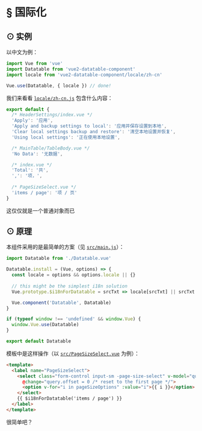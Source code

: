 # § 国际化

## ⊙ 实例

以中文为例：

```js
import Vue from 'vue'
import Datatable from 'vue2-datatable-component'
import locale from 'vue2-datatable-component/locale/zh-cn'

Vue.use(Datatable, { locale }) // done!
```

我们来看看 [`locale/zh-cn.js`](https://github.com/OneWayTech/vue2-datatable/blob/master/locale/zh-cn.js) 包含什么内容：

```js
export default {
  /* HeaderSettings/index.vue */
  'Apply': '应用',
  'Apply and backup settings to local': '应用并保存设置到本地',
  'Clear local settings backup and restore': '清空本地设置并恢复',
  'Using local settings': '正在使用本地设置',

  /* MainTable/TableBody.vue */
  'No Data': '无数据',

  /* index.vue */
  'Total': '共',
  ',': '项，',
  
  /* PageSizeSelect.vue */
  'items / page': '项 / 页'
}
```

这仅仅就是一个普通对象而已

## ⊙ 原理

本组件采用的是最简单的方案（见 [`src/main.js`](https://github.com/OneWayTech/vue2-datatable/blob/master/src/main.js)）：

```js
import Datatable from './Datatable.vue'

Datatable.install = (Vue, options) => {
  const locale = options && options.locale || {}
  
  // this might be the simplest i18n solution
  Vue.prototype.$i18nForDatatable = srcTxt => locale[srcTxt] || srcTxt

  Vue.component('Datatable', Datatable)
}

if (typeof window !== 'undefined' && window.Vue) {
  window.Vue.use(Datatable)
}

export default Datatable
```

模板中是这样操作（以 [`src/PageSizeSelect.vue`](https://github.com/OneWayTech/vue2-datatable/blob/master/src/PageSizeSelect.vue) 为例）：

```html
<template>
  <label name="PageSizeSelect">
    <select class="form-control input-sm -page-size-select" v-model="query.limit"
      @change="query.offset = 0 /* reset to the first page */">
      <option v-for="i in pageSizeOptions" :value="i">{{ i }}</option>
    </select>
    {{ $i18nForDatatable('items / page') }}
  </label>
</template>
```

很简单吧？
